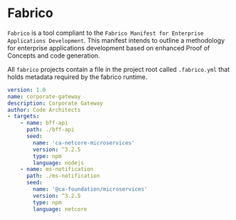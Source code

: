 # Fabrico

`Fabrico` is a tool compliant to the `Fabrico Manifest for Enterprise Applications Development`.
This manifest intends to outline a methodology for enterprise applications development based on enhanced Proof of Concepts and code generation.

All `fabrico` projects contain a file in the project root called `.fabrico.yml` that holds metadata required by the fabrico runtime.

```yml
version: 1.0
name: corporate-gateway
description: Corporate Gateway
author: Code Architects
- targets:
    - name: bff-api
      path: ./bff-api
      seed:
        name: 'ca-netcore-microservices'
        version: ^3.2.5
        type: npm
        language: nodejs
    - name: ms-notification
      path: ./ms-notification
      seed:
        name: '@ca-foundation/microservices'
        version: ^3.2.5
        type: npm
        language: netcore
```
